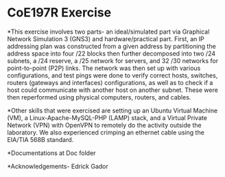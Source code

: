 # CoE197R Exercise

*This exercise involves two parts- an ideal/simulated part via Graphical Network Simulation 3 (GNS3) and hardware/practical part. First, an IP addressing plan was constructed from a given address by partitioning the address space into four /22 blocks then further decomposed into two /24 subnets, a /24 reserve, a /25 network for servers, and 32 /30 networks for point-to-point (P2P) links. The network was then set up with various configurations, and test pings were done to verify correct hosts, switches, routers (gateways and interfaces) configurations, as well as to check if a host could communicate with another host on another subnet. These were then reperformed using physical computers, routers, and cables.

*Other skills that were exercised are setting up an Ubuntu Virtual Machine (VM), a Linux-Apache-MySQL-PHP (LAMP) stack, and a Virtual Private Network (VPN) with OpenVPN to remotely do the activity outside the laboratory. We also experienced crimping an ethernet cable using the EIA/TIA 568B standard.

*Documentations at Doc folder

*Acknowledgements- Edrick Gador
